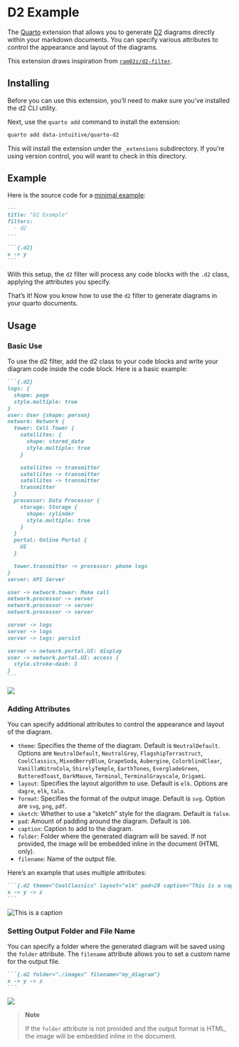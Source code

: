 # D2 Example

The [Quarto](https://quarto.org) extension that allows you to generate
[D2](https://d2lang.com) diagrams directly within your markdown
documents. You can specify various attributes to control the appearance
and layout of the diagrams.

This extension draws inspiration from
[`ram02z/d2-filter`](https://github.com/ram02z/d2-filter).

## Installing

Before you can use this extension, you’ll need to make sure you’ve
installed the d2 CLI utility.

Next, use the `quarto add` command to install the extension:

``` bash
quarto add data-intuitive/quarto-d2
```

This will install the extension under the `_extensions` subdirectory. If
you’re using version control, you will want to check in this directory.

## Example

Here is the source code for a [minimal example](example.qmd):

```` markdown
---
title: "D2 Example"
filters:
  - d2
---

```{.d2}
x -> y
```
````

With this setup, the `d2` filter will process any code blocks with the
`.d2` class, applying the attributes you specify.

That’s it! Now you know how to use the `d2` filter to generate diagrams
in your quarto documents.

## Usage

### Basic Use

To use the d2 filter, add the d2 class to your code blocks and write
your diagram code inside the code block. Here is a basic example:

```` markdown
```{.d2}
logs: {
  shape: page
  style.multiple: true
}
user: User {shape: person}
network: Network {
  tower: Cell Tower {
    satellites: {
      shape: stored_data
      style.multiple: true
    }

    satellites -> transmitter
    satellites -> transmitter
    satellites -> transmitter
    transmitter
  }
  processor: Data Processor {
    storage: Storage {
      shape: cylinder
      style.multiple: true
    }
  }
  portal: Online Portal {
    UI
  }

  tower.transmitter -> processor: phone logs
}
server: API Server

user -> network.tower: Make call
network.processor -> server
network.processor -> server
network.processor -> server

server -> logs
server -> logs
server -> logs: persist

server -> network.portal.UI: display
user -> network.portal.UI: access {
  style.stroke-dash: 3
}
```
````

![](./images/diagram-1.svg)

### Adding Attributes

You can specify additional attributes to control the appearance and
layout of the diagram.

- `theme`: Specifies the theme of the diagram. Default is
  `NeutralDefault`. Options are `NeutralDefault`, `NeutralGrey`,
  `FlagshipTerrastruct`, `CoolClassics`, `MixedBerryBlue`, `GrapeSoda`,
  `Aubergine`, `ColorblindClear`, `VanillaNitroCola`, `ShirelyTemple`,
  `EarthTones`, `EvergladeGreen`, `ButteredToast`, `DarkMauve`,
  `Terminal`, `TerminalGrayscale`, `Origami`.
- `layout`: Specifies the layout algorithm to use. Default is `elk`.
  Options are `dagre`, `elk`, `tala`.
- `format`: Specifies the format of the output image. Default is `svg`.
  Option are `svg`, `png`, `pdf`.
- `sketch`: Whether to use a “sketch” style for the diagram. Default is
  `false`.
- `pad`: Amount of padding around the diagram. Default is `100`.
- `caption`: Caption to add to the diagram.
- `folder`: Folder where the generated diagram will be saved. If not
  provided, the image will be embedded inline in the document (HTML
  only).
- `filename`: Name of the output file.

Here’s an example that uses multiple attributes:

```` markdown
```{.d2 theme="CoolClassics" layout="elk" pad=20 caption="This is a caption"}
x -> y -> z
```
````

![This is a caption](./images/diagram-2.svg)

### Setting Output Folder and File Name

You can specify a folder where the generated diagram will be saved using
the `folder` attribute. The `filename` attribute allows you to set a
custom name for the output file.

```` markdown
```{.d2 folder="./images" filename="my_diagram"}
x -> y -> z
```
````

![](./images/my_diagram.svg)

<div>

> **Note**
>
> If the `folder` attribute is not provided and the output format is
> HTML, the image will be embedded inline in the document.

</div>
